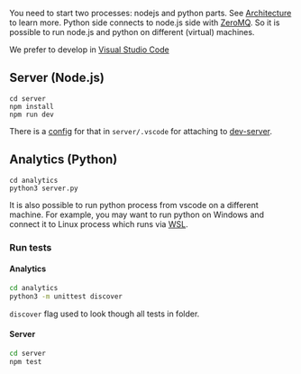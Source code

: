 You need to start two processes: nodejs and python parts. See [Architecture](https://github.com/hastic/hastic-server/wiki/Architecture) to learn more. Python side connects to node.js side with [ZeroMQ](http://zeromq.org/).
So it is possible to run node.js and python on different (virtual) machines.

We prefer to develop in [Visual Studio Code](https://code.visualstudio.com/)

## Server (Node.js)

```
cd server
npm install
npm run dev
```

There is a [config](https://github.com/hastic/hastic-server/blob/master/server/.vscode/launch.json) for that in `server/.vscode` for attaching to [dev-server](https://github.com/hastic/hastic-server/blob/master/server/build/dev-server.js).

## Analytics (Python)

```
cd analytics
python3 server.py
```

It is also possible to run python process from vscode on a different machine. For example, you may want to run python on Windows and connect it to Linux process which runs via [WSL](https://docs.microsoft.com/en-us/windows/wsl/about).

### Run tests
#### Analytics
```bash
cd analytics
python3 -m unittest discover
```

`discover` flag used to look though all tests in folder.

#### Server
```bash
cd server
npm test
```
